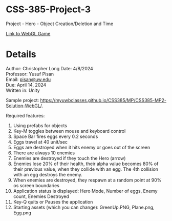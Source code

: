 # CSS-385-Project-3
Project - Hero - Object Creation/Deletion and Time

[Link to WebGL Game](https://wristbandshackles.github.io/CSS-385-Project-3/Builds/)

# Details
Author: Christopher Long
Date: 4/8/2024<br>
Professor: Yusuf Pisan<br>
Email: pisan@uw.edu<br>
Due: April 14, 2024<br>
Written in: Unity<br>


Sample project: https://myuwbclasses.github.io/CSS385/MP/CSS385-MP2-Solution-WebGL/.

Required features:

1. Using prefabs for objects
1. Key-M toggles between mouse and keyboard control
1. Space Bar fires eggs every 0.2 seconds
1. Eggs travel at 40 unit/sec
1. Eggs are destroyed when it hits enemy or goes out of the screen
1. There are always 10 enemies
1. Enemies are destroyed if they touch the Hero (arrow)
1. Enemies lose 20% of their health, their alpha value becomes 80% of their previous value, when they collide with an egg. The 4th collision with an egg destroys the enemy. 
1. When enemies are destroyed, they respawn at a random point at 90% os screen boundaries
1. Application status is displayed: Hero Mode, Number of eggs, Enemy count, Enemies Destroyed
1. Key-Q quits or Pauses the application
1. Starting assets (which you can change): GreenUp.PNG, Plane.png, Egg.png
